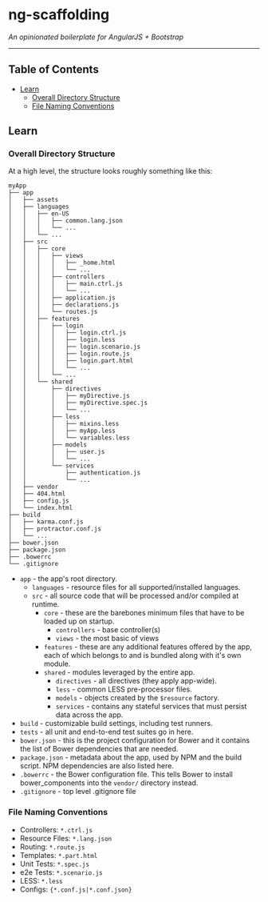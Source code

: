 # ng-scaffolding

*An opinionated boilerplate for AngularJS + Bootstrap*

___

## Table of Contents

- [Learn](#learn)
    - [Overall Directory Structure](#overall-directory-structure)
    - [File Naming Conventions](#file-naming-conventions)

## Learn

### Overall Directory Structure

At a high level, the structure looks roughly something like this:

```
myApp
├── app
│   ├── assets
│   ├── languages
│   │   ├── en-US
│   │   │   ├── common.lang.json
│   │   │   └── ...
│   │   └── ...
│   ├── src
│   │   ├── core
│   │   │   ├── views
│   │   │   │   ├── _home.html
│   │   │   │   └── ...
│   │   │   ├── controllers
│   │   │   │   ├── main.ctrl.js
│   │   │   │   └── ...
│   │   │   ├── application.js
│   │   │   ├── declarations.js
│   │   │   └── routes.js
│   │   ├── features
│   │   │   ├── login
│   │   │   │   ├── login.ctrl.js
│   │   │   │   ├── login.less
│   │   │   │   ├── login.scenario.js
│   │   │   │   ├── login.route.js
│   │   │   │   ├── login.part.html
│   │   │   │   └── ...
│   │   │   └── ...
│   │   └── shared
│   │       ├── directives
│   │       │   ├── myDirective.js
│   │       │   ├── myDirective.spec.js
│   │       │   └── ...
│   │       ├── less
│   │       │   ├── mixins.less
│   │       │   ├── myApp.less
│   │       │   └── variables.less
│   │       ├── models
│   │       │   ├── user.js
│   │       │   └── ...
│   │       └── services
│   │           ├── authentication.js
│   │           └── ...
│   ├── vendor
│   ├── 404.html
│   ├── config.js
│   └── index.html
├── build
│   ├── karma.conf.js
│   ├── protractor.conf.js
│   └── ...
├── bower.json
├── package.json
├── .bowerrc
└── .gitignore
```
 
- `app` - the app's root directory.
    - `languages` - resource files for all supported/installed languages.
    - `src` - all source code that will be processed and/or compiled at runtime.
        - `core` - these are the barebones minimum files that have to be loaded up on startup.
            - `controllers` - base controller(s)
            - `views` - the most basic of views
        - `features` - these are any additional features offered by the app, each of which belongs to and is bundled along with it's own module.
        - `shared` - modules leveraged by the entire app.
            - `directives` - all directives (they apply app-wide).
            - `less` - common LESS pre-processor files.
            - `models` - objects created by the `$resource` factory.
            - `services` - contains any stateful services that must persist data across the app.
- `build` - customizable build settings, including test runners.
- `tests` - all unit and end-to-end test suites go in here.
- `bower.json` - this is the project configuration for Bower and it contains the list of Bower dependencies that are needed.
- `package.json` - metadata about the app, used by NPM and the build script. NPM dependencies are also listed here.
- `.bowerrc` - the Bower configuration file. This tells Bower to install bower_components into the `vendor/` directory instead.
- `.gitignore` - top level .gitignore file

### File Naming Conventions

- Controllers: `*.ctrl.js`
- Resource Files: `*.lang.json`
- Routing: `*.route.js`
- Templates: `*.part.html`
- Unit Tests: `*.spec.js`
- e2e Tests: `*.scenario.js`
- LESS: `*.less`
- Configs: `{*.conf.js|*.conf.json}`